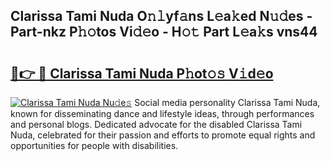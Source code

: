 ## Clarissa Tami Nuda O𝚗𝚕yf𝚊ns L𝚎a𝚔ed N𝚞𝚍es - Part-nkz P𝚑𝚘tos Vi𝚍𝚎o - H𝚘𝚝 Part L𝚎a𝚔s vns44

# <h2><a href="http://kfet9q.oniu.top/?m=Clarissa+Tami+Nuda">🔗👉 🔴 Clarissa Tami Nuda P𝚑ot𝚘𝚜 V𝚒d𝚎o</a></h2>

[![Clarissa Tami Nuda Nu𝚍e𝚜](https://i.imgur.com/0qMVB7G.gif)](http://kfet9q.oniu.top/?m=Clarissa+Tami+Nuda)
Social media personality Clarissa Tami Nuda, known for disseminating dance and lifestyle ideas, through performances and personal blogs. Dedicated advocate for the disabled Clarissa Tami Nuda, celebrated for their passion and efforts to promote equal rights and opportunities for people with disabilities.  
